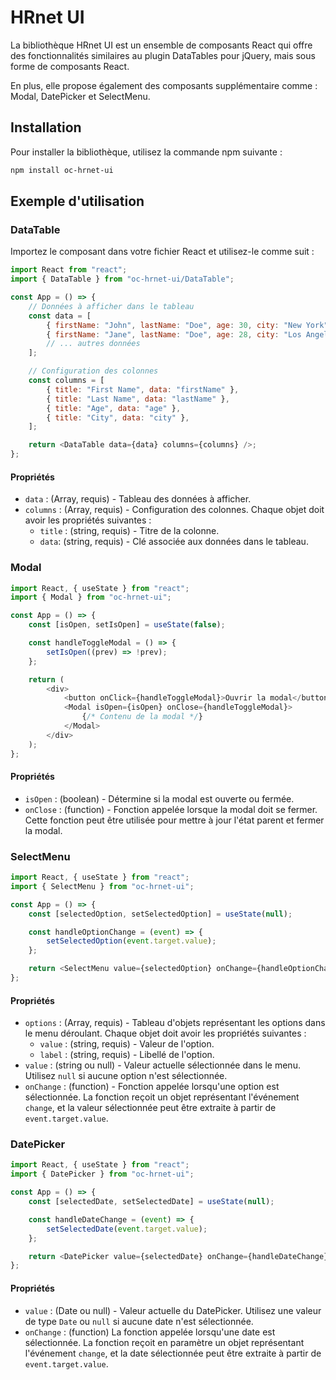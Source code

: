 # HRnet UI

La bibliothèque HRnet UI est un ensemble de composants React qui offre des fonctionnalités similaires au plugin DataTables pour jQuery, mais sous forme de composants React. 

En plus, elle propose également des composants supplémentaire comme : Modal, DatePicker et SelectMenu.

## Installation

Pour installer la bibliothèque, utilisez la commande npm suivante :

```bash
npm install oc-hrnet-ui
```

## Exemple d'utilisation

### DataTable

Importez le composant dans votre fichier React et utilisez-le comme suit :

```js
import React from "react";
import { DataTable } from "oc-hrnet-ui/DataTable";

const App = () => {
	// Données à afficher dans le tableau
	const data = [
		{ firstName: "John", lastName: "Doe", age: 30, city: "New York" },
		{ firstName: "Jane", lastName: "Doe", age: 28, city: "Los Angeles" },
		// ... autres données
	];

	// Configuration des colonnes
	const columns = [
		{ title: "First Name", data: "firstName" },
		{ title: "Last Name", data: "lastName" },
		{ title: "Age", data: "age" },
		{ title: "City", data: "city" },
	];

	return <DataTable data={data} columns={columns} />;
};
```

#### Propriétés

-   `data` : (Array, requis) - Tableau des données à afficher.
-   `columns` : (Array, requis) - Configuration des colonnes. Chaque objet doit avoir les propriétés suivantes :
    -   `title` : (string, requis) - Titre de la colonne.
    -   `data`: (string, requis) - Clé associée aux données dans le tableau.

### Modal

```js
import React, { useState } from "react";
import { Modal } from "oc-hrnet-ui";

const App = () => {
	const [isOpen, setIsOpen] = useState(false);

	const handleToggleModal = () => {
		setIsOpen((prev) => !prev);
	};

	return (
		<div>
			<button onClick={handleToggleModal}>Ouvrir la modal</button>
			<Modal isOpen={isOpen} onClose={handleToggleModal}>
				{/* Contenu de la modal */}
			</Modal>
		</div>
	);
};
```

#### Propriétés

-   `isOpen` : (boolean) - Détermine si la modal est ouverte ou fermée.
-   `onClose` : (function) - Fonction appelée lorsque la modal doit se fermer. Cette fonction peut être utilisée pour mettre à jour l'état parent et fermer la modal.

### SelectMenu

```js
import React, { useState } from "react";
import { SelectMenu } from "oc-hrnet-ui";

const App = () => {
	const [selectedOption, setSelectedOption] = useState(null);

	const handleOptionChange = (event) => {
		setSelectedOption(event.target.value);
	};

	return <SelectMenu value={selectedOption} onChange={handleOptionChange} />;
};
```

#### Propriétés

-   `options` : (Array, requis) - Tableau d'objets représentant les options dans le menu déroulant. Chaque objet doit avoir les propriétés suivantes :
    -   `value` : (string, requis) - Valeur de l'option.
    -   `label` : (string, requis) - Libellé de l'option.
-   `value` : (string ou null) - Valeur actuelle sélectionnée dans le menu. Utilisez `null` si aucune option n'est sélectionnée.
-   `onChange` : (function) - Fonction appelée lorsqu'une option est sélectionnée. La fonction reçoit un objet représentant l'événement `change`, et la valeur sélectionnée peut être extraite à partir de `event.target.value`.

### DatePicker

```js
import React, { useState } from "react";
import { DatePicker } from "oc-hrnet-ui";

const App = () => {
	const [selectedDate, setSelectedDate] = useState(null);

	const handleDateChange = (event) => {
		setSelectedDate(event.target.value);
	};

	return <DatePicker value={selectedDate} onChange={handleDateChange} />;
};
```

#### Propriétés

-   `value` : (Date ou null) - Valeur actuelle du DatePicker. Utilisez une valeur de type `Date` ou `null` si aucune date n'est sélectionnée.
-   `onChange` : (function) La fonction appelée lorsqu'une date est sélectionnée. La fonction reçoit en paramètre un objet représentant l'événement `change`, et la date sélectionnée peut être extraite à partir de `event.target.value`.
